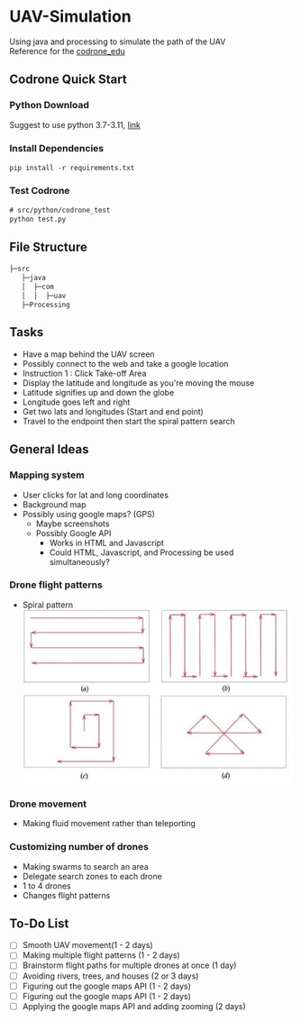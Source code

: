# UAV-Simulation
Using java and processing to simulate the path of the UAV  
Reference for the [codrone_edu](https://docs.robolink.com/docs/codrone-edu/python/reference/library/)

## Codrone Quick Start
### Python Download
Suggest to use python 3.7-3.11, [link](https://www.python.org/downloads/)
### Install Dependencies
```shell
pip install -r requirements.txt
```
### Test Codrone
```shell
# src/python/codrone_test
python test.py
```

## File Structure
```
├─src
   ├─java
   │  ├─com
   │  │  ├─uav
   ├─Processing
```
## Tasks
- Have a map behind the UAV screen
- Possibly connect to the web and take a google location
- Instruction 1 : Click Take-off Area
- Display the latitude and longitude as you're moving the mouse
- Latitude signifies up and down the globe 
- Longitude goes left and right
- Get two lats and longitudes (Start and end point) 
- Travel to the endpoint then start the spiral pattern search 
## General Ideas
### Mapping system
- User clicks for lat and long coordinates  
- Background map  
- Possibly using google maps? (GPS)  
   - Maybe screenshots
   - Possibly Google API
      - Works in HTML and Javascript
      - Could HTML, Javascript, and Processing be used simultaneously?
### Drone flight patterns
- Spiral pattern  
![Flight Pattern](images/flight_pattern.png)
### Drone movement
- Making fluid movement rather than teleporting  
### Customizing number of drones
- Making swarms to search an area  
- Delegate search zones to each drone  
- 1 to 4 drones  
- Changes flight patterns  

## To-Do List
- [ ] Smooth UAV movement(1 - 2 days)  
- [ ] Making multiple flight patterns (1 - 2 days)  
- [ ] Brainstorm flight paths for multiple drones at once (1 day)
- [ ] Avoiding rivers, trees, and houses (2 or 3 days)
- [ ] Figuring out the google maps API (1 - 2 days) 
- [ ] Figuring out the google maps API (1 - 2 days)  
- [ ] Applying the google maps API and adding zooming (2 days)  